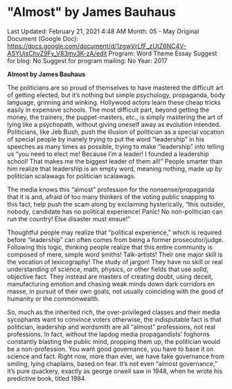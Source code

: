 # "Almost" by James Bauhaus

Last Updated: February 21, 2021 4:48 AM
Month: 05 - May
Original Document (Google Doc): https://docs.google.com/document/d/1zgwVrLfF_zUtZ6NC4V-ASYUjsChvZ9Fy_V83mv3K-zA/edit
Program: Word Theme Essay
Suggest for blog: No
Suggest for program mailing: No
Year: 2017

**Almost by James Bauhaus**

The politicians are so proud of themselves to have mastered the difficult art of getting elected, but it’s nothing but simple psychology, propaganda, body language, grinning and winking. Hollywood actors learn these cheap tricks easily in expensive schools. The most difficult part, beyond getting the money, the trainers, the puppet-masters, etc., is simply mastering the art of lying like a psychopath, without giving oneself away as evolution intended. Politicians, like Jeb Bush, push the illusion of politician as a special vocation of special people by inanely trying to put the word “leadership” in his speeches as many times as possible, trying to make “leadership” into telling us “you need to elect me! Because I’m a leader! I founded a leadership school! That makes me the biggest leader of them all!” People smarter than him realize that leadership is an empty word, meaning nothing, made up *by* politician scalawags for politician scalawags.

The media knows this “almost” profession for the nonsense/propaganda that it is and, afraid of too many thinkers of the voting public snapping to this fact, help push the scam along by exclaiming hysterically, “this outsider, nobody, candidate has no political experience! Panic! No non-politician can run the country! Else disaster must ensue!”

Thoughtful people may realize that “political experience,” which is required before “leadership” can often comes from being a former prosecutor/judge. Following this logic, thinking people realize that this entire community is composed of mere, simple word smiths! Talk-artists! Their one major skill is the vocation of lexicography! The study of jargon! They have no skill or real understanding of science, math, physics, or other fields that use solid, objective fact. They instead are masters of creating doubt, using deceit, manufacturing emotion and chasing weak minds down dark corridors en masse, in pursuit of their own goals, not usually coinciding with the good of humanity or the commonwealth.

So, much as the inherited rich, the over-privileged classes and their media sycophants want to convince voters otherwise, the indisputable fact is that politician, leadership and wordsmith are all “almost” professions, not real professions. In fact, without the lapdog media propagandists’ foghorns constantly blasting the public mind, propping them up, the politician would be a non-profession. You want good governance, you have to base it on science and fact. Right now, more than ever, we have fake governance from smiling, lying chaplains, based on fear. It’s not even “almost governance,” it’s pure quackery, exactly as george orwell saw in 1948, when he wrote his predictive book, titled 1984.